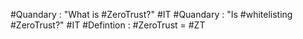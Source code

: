 #Quandary : "What is #ZeroTrust?" #IT 
#Quandary : "Is #whitelisting #ZeroTrust?" #IT 
#Defintion : #ZeroTrust = #ZT
